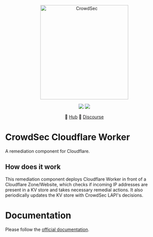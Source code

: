 <p align="center">
<img src="https://github.com/crowdsecurity/cs-cloudflare-bouncer/raw/main/docs/assets/crowdsec_cloudfare.png" alt="CrowdSec" title="CrowdSec" width="280" height="300" />
</p>
<p align="center">
<img src="https://img.shields.io/badge/build-pass-green">
<img src="https://img.shields.io/badge/tests-pass-green">
</p>
<p align="center">
&#x1F4A0; <a href="https://hub.crowdsec.net">Hub</a>
&#128172; <a href="https://discourse.crowdsec.net">Discourse </a>
</p>

# CrowdSec Cloudflare Worker 

A remediation component for Cloudflare.

## How does it work

This remediation component deploys Cloudflare Worker in front of a Cloudflare Zone/Website, which checks if incoming IP addresses are present in a KV store and takes necessary remedial actions. It also periodically updates the KV store with CrowdSec LAPI's decisions.

# Documentation

Please follow the [official documentation](https://docs.crowdsec.net/docs/bouncers/cloudflare).